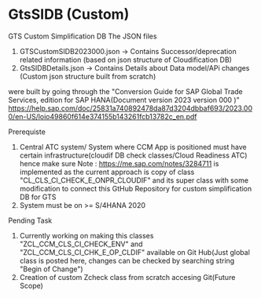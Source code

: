 # GtsSIDB (Custom)
GTS Custom Simplification DB
The JSON files 
1. GTSCustomSIDB2023000.json -> Contains Successor/deprecation related information (based on json structure of Cloudification DB)
2. GtsSIDBDetails.json -> Contains Details about Data model/APi changes (Custom json structure built from scratch)

were built by going through the "Conversion Guide for SAP Global Trade Services, edition for SAP HANA(Document version 2023 version 000 )"
https://help.sap.com/doc/25831a740892478da87d3204dbbaf693/2023.000/en-US/loio49860f614e374155b143261fcb13782c_en.pdf

Prerequiste
1. Central ATC system/ System where CCM App is positioned must have certain infrastructure(cloudif DB check classes/Cloud Readiness ATC)
   hence make sure Note : https://me.sap.com/notes/3284711 is implemented as the current approach is copy of class "CL_CLS_CI_CHECK_E_ONPR_CLOUDIF" and its super class with some
   modification to connect this GtHub Repository for custom simplification DB for GTS
3. System must be on >= S/4HANA 2020

Pending Task
1. Currently working on making this classes "ZCL_CCM_CLS_CI_CHECK_ENV" and "ZCL_CCM_CLS_CI_CHK_E_OP_CLDIF" available on Git Hub(Just global class is posted here, changes can be checked by searching string "Begin of Change")
2. Creation of custom Zcheck class from scratch accesing Git(Future Scope)

   


